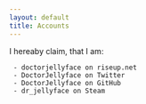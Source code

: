```yaml
---
layout: default
title: Accounts
---
```


I hereaby claim, that I am:

     - doctorjellyface on riseup.net
     - DoctorJellyface on Twitter
     - DoctorJellyface on GitHub
     - dr_jellyface on Steam
